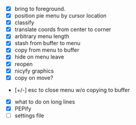 - [x] bring to foreground. 
- [x] position pie menu by cursor location
- [x] classify
- [x] translate coords from center to corner
- [x] arbitrary menu length
- [x] stash from buffer to menu
- [x] copy from menu to buffer
- [x] hide on menu leave
- [x] reopen
- [x] nicyfy graphics
- [x] copy on move?
- [+/-] esc to close menu w/o copying to buffer
- [x] what to do on long lines
- [x] PEPify
- [ ] settings file